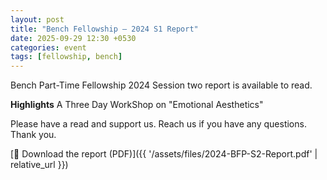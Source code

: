 ```yaml
---
layout: post
title: "Bench Fellowship — 2024 S1 Report"
date: 2025-09-29 12:30 +0530
categories: event
tags: [fellowship, bench]
---
```


Bench Part-Time Fellowship 2024 Session two report is available to read.

**Highlights**
A Three Day WorkShop on "Emotional Aesthetics"

Please have a read and support us. Reach us if you have any questions. Thank you.

[📄 Download the report (PDF)]({{ '/assets/files/2024-BFP-S2-Report.pdf' | relative_url }})
